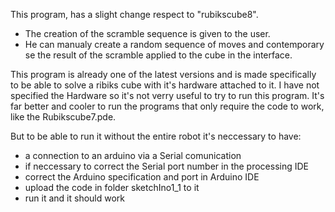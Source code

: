 This program, has a slight change respect to "rubikscube8".

- The creation of the scramble sequence is given to the user.
- He can manualy create a random sequence of moves and contemporary se the result of the scramble applied to the cube in the interface.

This program is already one of the latest versions and is made specifically to be able to solve a ribiks cube with it's hardware attached to it. I have not specified the Hardware so it's not verry useful to try to run this program. It's far better and cooler to run the programs that only require the code to work, like the Rubikscube7.pde.

But to be able to run it without the entire robot it's neccessary to have:
- a connection to an arduino via a Serial comunication
- if neccessary to correct the Serial port number in the processing IDE
- correct the Arduino specification and port in Arduino IDE
- upload the code in folder sketchIno1_1 to it
- run it and it should work
